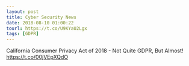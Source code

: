 ```yaml
---
layout: post
title: Cyber Security News
date: 2018-08-10 01:00:22
tourl: https://t.co/U9KYaU2Lgx
tags: [GDPR]
---
```

California Consumer Privacy Act of 2018 - Not Quite GDPR, But Almost! https://t.co/00jVEpXQdO